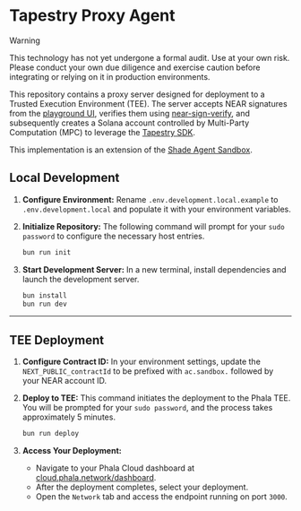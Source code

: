 # Tapestry Proxy Agent

> [!WARNING]  
> This technology has not yet undergone a formal audit. Use at your own risk. Please conduct your own due diligence and exercise caution before integrating or relying on it in production environments.

This repository contains a proxy server designed for deployment to a Trusted Execution Environment (TEE). The server accepts NEAR signatures from the [playground UI](./playground/), verifies them using [near-sign-verify](https://github.com/elliotBraem/near-sign-verify), and subsequently creates a Solana account controlled by Multi-Party Computation (MPC) to leverage the [Tapestry SDK](https://docs.usetapestry.dev/).

This implementation is an extension of the [Shade Agent Sandbox](https://docs.near.org/ai/shade-agents/sandbox/sandbox-deploying).

## Local Development

1.  **Configure Environment:**
    Rename `.env.development.local.example` to `.env.development.local` and populate it with your environment variables.

2.  **Initialize Repository:**
    The following command will prompt for your `sudo password` to configure the necessary host entries.
    ```bash
    bun run init
    ```

3.  **Start Development Server:**
    In a new terminal, install dependencies and launch the development server.
    ```bash
    bun install
    bun run dev
    ```

---

## TEE Deployment 

1.  **Configure Contract ID:**
    In your environment settings, update the `NEXT_PUBLIC_contractId` to be prefixed with `ac.sandbox.` followed by your NEAR account ID.

2.  **Deploy to TEE:**
    This command initiates the deployment to the Phala TEE. You will be prompted for your `sudo password`, and the process takes approximately 5 minutes.
    ```bash
    bun run deploy
    ```

3.  **Access Your Deployment:**
    -   Navigate to your Phala Cloud dashboard at [cloud.phala.network/dashboard](https://cloud.phala.network/dashboard).
    -   After the deployment completes, select your deployment.
    -   Open the `Network` tab and access the endpoint running on port `3000`.
